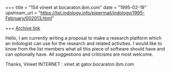 +++
title = "154 vineet at bocaraton.ibm.com"
date = "1995-02-19"
upstream_url = "https://list.indology.info/pipermail/indology/1995-February/002013.html"

+++
[Archive link](https://list.indology.info/pipermail/indology/1995-February/002013.html)

Hello,
	I am currently writing a proposal to make a research platform which
an indologist can use for the research and related activities. 
I would like to know from the list members  what all this piece of software 
should have and can optionally have. All suggestions and criticisms are most
welcome.

Thanks,
Vineet
INTERNET  :  vinet at gator.bocaraton.ibm.com








